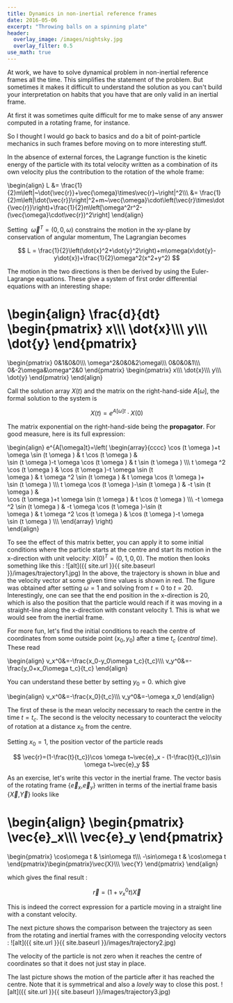 ```yaml
---
title: Dynamics in non-inertial reference frames
date: 2016-05-06
excerpt: "Throwing balls on a spinning plate"
header:
  overlay_image: /images/nightsky.jpg
  overlay_filter: 0.5
use_math: true
---
```


At work, we have to solve dynamical problem in non-inertial reference frames all the time. This simplifies the statement of the problem. But sometimes it makes it difficult to understand the solution as you can't build your interpretation on habits that you have that are only valid in an inertial frame.

At first it was sometimes quite difficult for me to make sense of any answer computed in a rotating frame, for instance.

So I thought I would go back to basics and do a bit of point-particle mechanics in such frames before moving on to more interesting stuff.

In the absence of external forces, the Lagrange function is the kinetic energy of the particle with its total velocity written as a combination of its own velocity plus the contribution to the rotation of the whole frame:

\begin{align}
L &= \frac{1}{2}m\left|~\dot{\vec{r}}+\vec{\omega}\times\vec{r}~\right|^2\\\\\\
  &= \frac{1}{2}m\left|\dot{\vec{r}}\right|^2+m~\vec{\omega}\cdot\left(\vec{r}\times\dot{\vec{r}}\right)+\frac{1}{2}m\left[\omega^2r^2-(\vec{\omega}\cdot\vec{r})^2\right]
\end{align}

Setting $~\vec{\omega}^{T}=\left(0,0,\omega\right)$ constrains the motion in the xy-plane by conservation of angular momentum, The Lagrangian becomes

$$
L = \frac{1}{2}\left(\dot{x}^2+\dot{y}^2\right)+m\omega(x\dot{y}-y\dot{x})+\frac{1}{2}\omega^2(x^2+y^2)
$$

The motion in the two directions is then be derived by using the Euler-Lagrange equations. These give a system of first order differential equations with an interesting shape:

\begin{align}
\frac{d}{dt}
\begin{pmatrix}
x\\\\\\
\dot{x}\\\\\\
y\\\\\\
\dot{y}
\end{pmatrix}
=
\begin{pmatrix}
0&1&0&0\\\\\\
\omega^2&0&0&2\omega\\\\\\
0&0&0&1\\\\\\
0&-2\omega&\omega^2&0
\end{pmatrix}
\begin{pmatrix}
x\\\\\\
\dot{x}\\\\\\
y\\\\\\ \dot{y}
\end{pmatrix}
\end{align}

Call the solution array $X(t)$ and the matrix on the right-hand-side $A[\omega]$, the formal solution to the system is

$$
X(t)=e^{A[\omega]t}\cdot X(0)
$$

The matrix exponential on the right-hand-side being the **propagator**. For good measure, here is its full expression:

\begin{align}
e^{A[\omega]t}=\left(
\begin{array}{cccc}
 \cos (t \omega )+t \omega  \sin (t \omega ) & t \cos (t \omega ) & \
\sin (t \omega )-t \omega  \cos (t \omega ) & t \sin (t \omega ) \\\\\\
 t \omega ^2 \cos (t \omega ) & \cos (t \omega )-t \omega  \sin (t \
\omega ) & t \omega ^2 \sin (t \omega ) & t \omega  \cos (t \omega )+\
\sin (t \omega
) \\\\\\
 t \omega  \cos (t \omega )-\sin (t \omega ) & -t \sin (t \omega ) & \
\cos (t \omega )+t \omega  \sin (t \omega ) & t \cos (t \omega ) \\\\\\
 -t \omega ^2 \sin (t \omega ) & -t \omega  \cos (t \omega )-\sin (t \
\omega ) & t \omega ^2 \cos (t \omega ) & \cos (t \omega )-t \omega  \
\sin (t
\omega ) \\\\\\
\end{array}
\right)\
\end{align}

To see the effect of this matrix better, you can apply it to some initial conditions where the particle starts at the centre and start its motion in the x-direction with unit velocity: $X(0)^T=(0,1,0,0)$. The motion then looks something like this :
![alt]({{ site.url }}{{ site.baseurl }}/images/trajectory1.jpg)
In the above, the trajectory is shown in blue and the velocity vector at some given time values is shown in red. The figure was obtained after setting $\omega=1$ and solving from $t=0$ to $t=20$. Interestingly, one can see that the end position in the x-direction is 20, which is also the position that the particle would reach if it was moving in a straight-line along the x-direction with constant velocity 1. This is what we would see from the inertial frame.

For more fun, let's find the initial conditions to reach the centre of coordinates from some outside point ($x_0,y_0$) after a time $t_c$ (*central time*). These read

\begin{align}
v_x^0&=-\frac{x_0-y_0\omega t_c}{t_c}\\\\\\
v_y^0&=-\frac{y_0+x_0\omega t_c}{t_c}
\end{align}

You can understand these better by setting $y_0=0$. which give

\begin{align}
v_x^0&=-\frac{x_0}{t_c}\\\\\\
v_y^0&=-\omega x_0
\end{align}

The first of these is the mean velocity necessary to reach the centre in the time $t=t_c$. The second is the velocity necessary to counteract the velocity of rotation at a distance $x_0$ from the centre.

Setting $x_0=1$, the position vector of the particle reads

$$
\vec{r}=(1-\frac{t}{t_c})\cos \omega t~\vec{e}_x - (1-\frac{t}{t_c})\sin \omega t~\vec{e}_y
$$

As an exercise, let's write this vector in the inertial frame. The vector basis of the rotating frame {$\vec{e}_x$,$\vec{e}_y$} written in terms of the inertial frame basis {$\vec{X}$,$\vec{Y}$} looks like

\begin{align}
\begin{pmatrix}
\vec{e}_x\\\\\\
\vec{e}_y
\end{pmatrix}
=
\begin{pmatrix}
\cos\omega t & \sin\omega t\\\\\\
-\sin\omega t & \cos\omega t \end{pmatrix}\begin{pmatrix}\vec{X}\\\\\\
\vec{Y}
\end{pmatrix}
\end{align}

which gives the final result :

$$
\vec{r}=\left(1+v_x^0t\right)\vec{X}
$$

This is indeed the correct expression for a particle moving in a straight line with a constant velocity.

The next picture shows the comparison between the trajectory as seen from the rotating and inertial frames with the corresponding velocity vectors :
![alt]({{ site.url }}{{ site.baseurl }}/images/trajectory2.jpg)

The velocity of the particle is not zero when it reaches the centre of coordinates so that it does not just stay in place.

The last picture shows the motion of the particle after it has reached the centre. Note that it is symmetrical and also a *lovely* way to close this post.
![alt]({{ site.url }}{{ site.baseurl }}/images/trajectory3.jpg)

